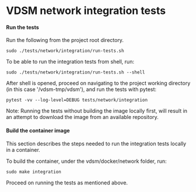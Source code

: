 # VDSM network integration tests

#### Run the tests
Run the following from the project root directory.
```
sudo ./tests/network/integration/run-tests.sh
```
To be able to run the integration tests from shell, run:
```
sudo ./tests/network/integration/run-tests.sh --shell
```
After shell is opened, proceed on navigating to the
project working directory (in this case '/vdsm-tmp/vdsm'),
and run the tests with pytest:
```
pytest -vv --log-level=DEBUG tests/network/integration
```

Note: Running the tests without building the image locally first,
will result in an attempt to download the image from an
available repository.

#### Build the container image

This section describes the steps needed to run the integration tests
locally in a container.

To build the container, under the vdsm/docker/network folder, run:
```
sudo make integration
```
Proceed on running the tests as mentioned above.
